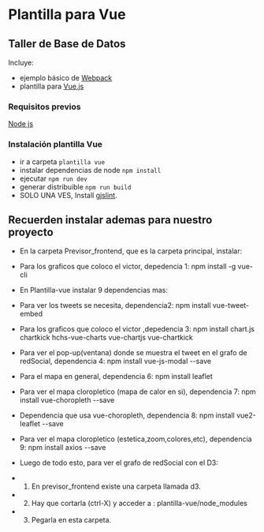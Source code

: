 # Plantilla para Vue
## Taller de Base de Datos

Incluye:
* ejemplo básico de [Webpack](https://webpack.github.io/)
* plantilla para [Vue.js](https://vuejs.org/)

### Requisitos previos
 [Node js](https://nodejs.org/es/download/)

### Instalación plantilla Vue

* ir a carpeta `plantilla vue`
* instalar dependencias de node `npm install`
* ejecutar `npm run dev`
* generar distribuible `npm run build`
* SOLO UNA VES, Install [gjslint](https://developers.google.com/closure/utilities/docs/linter_howto?hl=en).


## Recuerden instalar ademas para nuestro proyecto

* En la carpeta Previsor_frontend, que es la carpeta principal, instalar:
* Para los graficos que coloco el victor, depedencia 1: npm install -g vue-cli

* En Plantilla-vue instalar 9 dependencias mas:

* Para ver los tweets se necesita, dependencia2: npm install vue-tweet-embed
* Para los graficos que coloco el victor ,depedencia 3: npm install chart.js chartkick hchs-vue-charts vue-chartjs vue-chartkick
* Para ver el pop-up(ventana) donde se muestra el tweet en el grafo de redSocial, dependencia 4: npm install vue-js-modal --save
* Para el mapa en general, dependencia 6: npm install leaflet
* Para ver el mapa cloropletico (mapa de calor en si), dependencia 7: npm install vue-choropleth --save
* Dependencia que usa vue-choropleth, dependencia 8: npm install vue2-leaflet --save
* Para ver el mapa cloropletico (estetica,zoom,colores,etc), dependencia 9: npm install axios --save

* Luego de todo esto, para ver el grafo de redSocial con el D3:
* 1) En previsor_frontend existe una carpeta llamada d3.
* 2) Hay que cortarla (ctrl-X) y acceder a : plantilla-vue/node_modules
* 3) Pegarla en esta carpeta.
